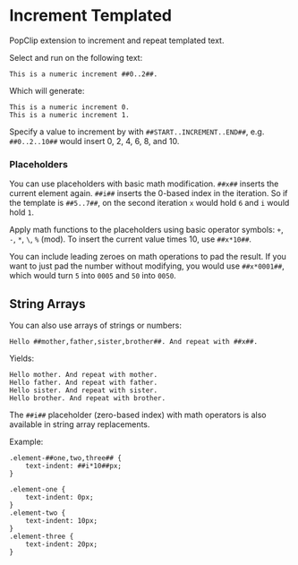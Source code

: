 Increment Templated
===

PopClip extension to increment and repeat templated text.

Select and run on the following text:

```
This is a numeric increment ##0..2##.
```

Which will generate:

```
This is a numeric increment 0.
This is a numeric increment 1.
```

Specify a value to increment by with `##START..INCREMENT..END##`, e.g. `##0..2..10##` would insert 0, 2, 4, 6, 8, and 10.

### Placeholders

You can use placeholders with basic math modification. `##x##` inserts the current element again. `##i##` inserts the 0-based index in the iteration. So if the template is `##5..7##`, on the second iteration `x` would hold `6` and `i` would hold `1`.

Apply math functions to the placeholders using basic operator symbols: `+`, `-`, `*`, `\`, `%` (mod). To insert the current value times 10, use `##x*10##`.

You can include leading zeroes on math operations to pad the result. If you want to just pad the number without modifying, you would use `##x*0001##`, which would turn `5` into `0005` and `50` into `0050`.


## String Arrays

You can also use arrays of strings or numbers:

```
Hello ##mother,father,sister,brother##. And repeat with ##x##.
```

Yields:

```
Hello mother. And repeat with mother.
Hello father. And repeat with father.
Hello sister. And repeat with sister.
Hello brother. And repeat with brother.
```

The `##i##` placeholder (zero-based index) with math operators is also available in string array replacements.

Example:

```
.element-##one,two,three## {
    text-indent: ##i*10##px;
}
```

```
.element-one {
    text-indent: 0px;
}
.element-two {
    text-indent: 10px;
}
.element-three {
    text-indent: 20px;
}
```
